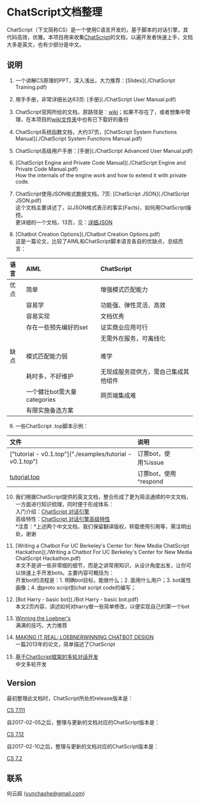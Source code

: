 # ChatScript文档整理

ChatScript（下文简称CS）是一个使用C语言开发的，基于脚本的对话引擎，其代码高效，优雅。本项目用来收集[ChatScript](https://github.com/bwilcox-1234/ChatScript)的文档，以遍开发者快速上手，文档大多是英文，也有少部分是中文。

## 说明

1. 一个讲解CS原理的PPT，深入浅出，大力推荐：[Slides](./ChatScript Training.pdf)

2. 用手手册，非常详细长达63页: [手册](./ChatScript User Manual.pdf)

3. ChatScript官网所给的文档，原路径是：[wiki](https://github.com/bwilcox-1234/ChatScript/tree/master/WIKI)；如果不存在了，或者想集中管理，在本项目的[wiki文件夹](./wiki/)中也有已下载好的备份

4. ChatScript系统函数文档，大约37页，[ChatScript System Functions Manual](./ChatScript System Functions Manual.pdf)

5. ChatScript高级用户手册：[手册](./ChatScript Advanced User Manual.pdf)

6. [ChatScript Engine and Private Code Manual](./ChatScript Engine and Private Code Manual.pdf)
<br>How the internals of the engine work and how to extend it with private code.

7. ChatScript使用JSON格式数据文档，7页: [ChatScript JSON](./ChatScript JSON.pdf)
<br>这个文档主要讲述了，以JSON格式表示的事实(Facts)，如何用ChatScript操控。
<br>更详细的一个文档，13页，见：[详细JSON](./ChatScript-Json.pdf)

8. [Chatbot Creation Options](./Chatbot Creation Options.pdf)
<br>这是一篇论文，比较了AIML和ChatScript脚本语言各自的优缺点，总结而言：
 
 |语言 | AIML| ChatScript|
 | :------- | :---- | :--- |
 | 优点| 简单| 增强模式匹配能力  |
 ||容易学|功能强、弹性灵活、高效|
 ||容易实现|文档优秀|
 ||存在一些预先编好的set|证实商业应用可行|
 |||无需外在服务，可离线化|
 ||||
 | 缺点|模式匹配能力弱| 难学 |
 ||耗时多，不好维护|无现成服务提供方，需自己集成其他组件|
 ||一个健壮bot需大量categories|网页端集成难|
 ||有限实施备选方案 ||

9. 一些ChatScript .top脚本示例：
 
 |文件|说明|
 | :------- | :---- |
 |["tutorial - v0.1.top"]("./examples/tutorial - v0.1.top")|订票bot，使用%issue|
 |[tutorial.top](./examples/tutorial.top)|订票bot，使用^respond|
 
10. 我们根据ChatScript提供的英文文档，整合形成了更为简洁通顺的中文文档，一方面进行知识梳理，同时便于形成体系：
<br> 入门介绍：[ChatScript 对话引擎](./ChatScript对话引擎（基础版）_v1.0.pdf)
<br> 高级特性：[ChatScript 对话引擎高级特性](./ChatScript对话引擎（高级版）.pdf)
<br>*注意：*上述两个中文文档，我们保留翻译版权，转载使用引用等，需注明出处，谢谢

11. [Writing a Chatbot For UC Berkeley's Center for: New Media ChatScript Hackathon](./Writing a Chatbot For UC Berkeley's Center for New Media ChatScript Hackathon.pdf)
<br>本文不是讲一些非常细的细节，而是之讲常用知识，从设计角度出发，让你可以快速上手开发bots。主要内容可概括为：
<br>开发bot的流程是：1. 明确bot目标，能做什么；2. 面用什么用户；3. bot属性画像；4. 由proto script到chat script code的编写；
 
12. [Bot Harry - basic bot](./Bot Harry - basic bot.pdf)
<br>本文2页内容，讲述如何对harry做一些简单修改，以便实现自己的第一个bot

13. [Winning the Loebner's](./Winning.pdf)
<br>满满的技巧，大力推荐

14. [MAKING IT REAL: LOEBNERWINNING CHATBOT DESIGN](./ARBOR.pdf)
<br>一篇2013年的论文，简单描述了ChatScript

15. [基于ChatScript框架的多轮对话开发](./基于ChatScript框架的多轮对话开发.pdf)
<br>中文多轮开发

## Version

最初整理此文档时，ChatScript所处的release版本是：

[CS 7.111](https://github.com/bwilcox-1234/ChatScript/archive/7.111.tar.gz)

自2017-02-05之后，整理与更新的文档对应的ChatScript版本是：

[CS 7.12](https://github.com/bwilcox-1234/ChatScript/archive/7.12.tar.gz)

自2017-02-10之后，整理与更新的文档对应的ChatScript版本是：

[CS 7.2](https://github.com/bwilcox-1234/ChatScript/archive/7.2.tar.gz)

## 联系

何云超 (yunchaohe@gmail.com)